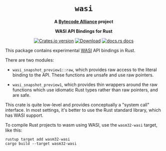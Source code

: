 <div align="center">
  <h1><code>wasi</code></h1>

<strong>A <a href="https://bytecodealliance.org/">Bytecode Alliance</a> project</strong>

  <p>
    <strong>WASI API Bindings for Rust</strong>
  </p>

  <p>
    <a href="https://crates.io/crates/wasi"><img src="https://img.shields.io/crates/v/wasi.svg?style=flat-square" alt="Crates.io version" /></a>
    <a href="https://crates.io/crates/wasi"><img src="https://img.shields.io/crates/d/wasi.svg?style=flat-square" alt="Download" /></a>
    <a href="https://docs.rs/wasi/"><img src="https://img.shields.io/badge/docs-latest-blue.svg?style=flat-square" alt="docs.rs docs" /></a>
  </p>
</div>

This package contains experimental [WASI](https://github.com/WebAssembly/WASI)
API bindings in Rust.

There are two modules:

 - `wasi_snapshot_preview1::raw`, which provides raw access to the literal binding to
   the API. These functions are unsafe and use raw pointers.

 - `wasi_snapshot_preview1`, which provides thin wrappers around the raw functions
   which use idiomatic Rust types rather than raw pointers, and are safe.

This crate is quite low-level and provides conceptually a "system call"
interface. In most settings, it's better to use the Rust standard library,
which has WASI support.

To compile Rust projects to wasm using WASI, use the `wasm32-wasi` target,
like this:

```
rustup target add wasm32-wasi
cargo build --target wasm32-wasi
```
